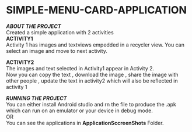 # SIMPLE-MENU-CARD-APPLICATION    

***ABOUT THE PROJECT***  
Created a simple application with 2 activities    
**ACTIVITY1**    
Activity 1 has images and textviews empedded in a recycler view. You can select an image and move to next activity.    

**ACTIVITY2**     
The images and text selected in Activity1 appear in Activity 2.   
Now you can copy the text , download the image , share the image with other people , update the text in activity2 which will also be reflected in activity 1          

***RUNNING THE PROJECT***  
You can either install Android studio and rn the file to produce the .apk which can run on an emulator or your device in debug mode.    
OR  
You can see the applications in **ApplicationSccreenShots** Folder.    
